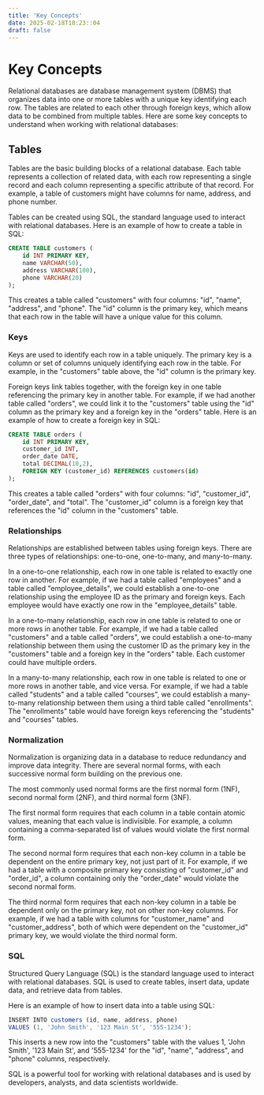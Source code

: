 ```yaml
---
title: 'Key Concepts'
date: 2025-02-18T18:23::04
draft: false
---
```


# Key Concepts

Relational databases are database management system (DBMS) that organizes data into one or more tables with a unique key identifying each row. The tables are related to each other through foreign keys, which allow data to be combined from multiple tables. Here are some key concepts to understand when working with relational databases:

## **Tables**

Tables are the basic building blocks of a relational database. Each table represents a collection of related data, with each row representing a single record and each column representing a specific attribute of that record. For example, a table of customers might have columns for name, address, and phone number.

Tables can be created using SQL, the standard language used to interact with relational databases. Here is an example of how to create a table in SQL:

```sql
CREATE TABLE customers (
	id INT PRIMARY KEY,
	name VARCHAR(50),
	address VARCHAR(100),
	phone VARCHAR(20)
);
```

This creates a table called "customers" with four columns: "id", "name", "address", and "phone". The "id" column is the primary key, which means that each row in the table will have a unique value for this column.

### **Keys**

Keys are used to identify each row in a table uniquely. The primary key is a column or set of columns uniquely identifying each row in the table. For example, in the "customers" table above, the "id" column is the primary key.

Foreign keys link tables together, with the foreign key in one table referencing the primary key in another table. For example, if we had another table called "orders", we could link it to the "customers" table using the "id" column as the primary key and a foreign key in the "orders" table. Here is an example of how to create a foreign key in SQL:

```sql
CREATE TABLE orders (
	id INT PRIMARY KEY,
	customer_id INT,
	order_date DATE,
	total DECIMAL(10,2),
	FOREIGN KEY (customer_id) REFERENCES customers(id)
);
```

This creates a table called "orders" with four columns: "id", "customer_id", "order_date", and "total". The "customer_id" column is a foreign key that references the "id" column in the "customers" table.

### **Relationships**

Relationships are established between tables using foreign keys. There are three types of relationships: one-to-one, one-to-many, and many-to-many.

In a one-to-one relationship, each row in one table is related to exactly one row in another. For example, if we had a table called "employees" and a table called "employee_details", we could establish a one-to-one relationship using the employee ID as the primary and foreign keys. Each employee would have exactly one row in the "employee_details" table.

In a one-to-many relationship, each row in one table is related to one or more rows in another table. For example, if we had a table called "customers" and a table called "orders", we could establish a one-to-many relationship between them using the customer ID as the primary key in the "customers" table and a foreign key in the "orders" table. Each customer could have multiple orders.

In a many-to-many relationship, each row in one table is related to one or more rows in another table, and vice versa. For example, if we had a table called "students" and a table called "courses", we could establish a many-to-many relationship between them using a third table called "enrollments". The "enrollments" table would have foreign keys referencing the "students" and "courses" tables.

### **Normalization**

Normalization is organizing data in a database to reduce redundancy and improve data integrity. There are several normal forms, with each successive normal form building on the previous one.

The most commonly used normal forms are the first normal form (1NF), second normal form (2NF), and third normal form (3NF).

The first normal form requires that each column in a table contain atomic values, meaning that each value is indivisible. For example, a column containing a comma-separated list of values would violate the first normal form.

The second normal form requires that each non-key column in a table be dependent on the entire primary key, not just part of it. For example, if we had a table with a composite primary key consisting of "customer_id" and "order_id", a column containing only the "order_date" would violate the second normal form.

The third normal form requires that each non-key column in a table be dependent only on the primary key, not on other non-key columns. For example, if we had a table with columns for "customer_name" and "customer_address", both of which were dependent on the "customer_id" primary key, we would violate the third normal form.

### **SQL**

Structured Query Language (SQL) is the standard language used to interact with relational databases. SQL is used to create tables, insert data, update data, and retrieve data from tables.

Here is an example of how to insert data into a table using SQL:

```jsx
INSERT INTO customers (id, name, address, phone)
VALUES (1, 'John Smith', '123 Main St', '555-1234');
```

This inserts a new row into the "customers" table with the values 1, 'John Smith', '123 Main St', and '555-1234' for the "id", "name", "address", and "phone" columns, respectively.

SQL is a powerful tool for working with relational databases and is used by developers, analysts, and data scientists worldwide.
